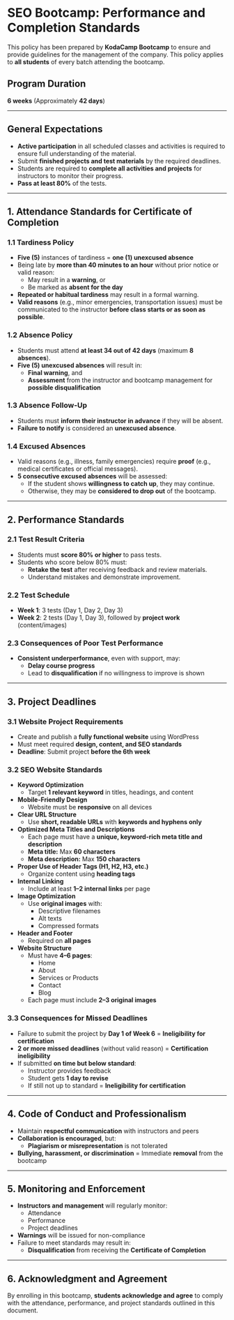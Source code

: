 # SEO Bootcamp: Performance and Completion Standards

This policy has been prepared by **KodaCamp Bootcamp** to ensure and provide guidelines for the management of the company. This policy applies to **all students** of every batch attending the bootcamp.

## Program Duration

**6 weeks** (Approximately **42 days**)

---

## General Expectations

- **Active participation** in all scheduled classes and activities is required to ensure full understanding of the material.
- Submit **finished projects and test materials** by the required deadlines.
- Students are required to **complete all activities and projects** for instructors to monitor their progress.
- **Pass at least 80%** of the tests.

---

## 1. Attendance Standards for Certificate of Completion

### 1.1 Tardiness Policy

- **Five (5)** instances of tardiness = **one (1) unexcused absence**
- Being late by **more than 40 minutes to an hour** without prior notice or valid reason:
  - May result in a **warning**, or
  - Be marked as **absent for the day**
- **Repeated or habitual tardiness** may result in a formal warning.
- **Valid reasons** (e.g., minor emergencies, transportation issues) must be communicated to the instructor **before class starts or as soon as possible**.

### 1.2 Absence Policy

- Students must attend **at least 34 out of 42 days** (maximum **8 absences**).
- **Five (5) unexcused absences** will result in:
  - **Final warning**, and
  - **Assessment** from the instructor and bootcamp management for **possible disqualification**

### 1.3 Absence Follow-Up

- Students must **inform their instructor in advance** if they will be absent.
- **Failure to notify** is considered an **unexcused absence**.

### 1.4 Excused Absences

- Valid reasons (e.g., illness, family emergencies) require **proof** (e.g., medical certificates or official messages).
- **5 consecutive excused absences** will be assessed:
  - If the student shows **willingness to catch up**, they may continue.
  - Otherwise, they may be **considered to drop out** of the bootcamp.

---

## 2. Performance Standards

### 2.1 Test Result Criteria

- Students must **score 80% or higher** to pass tests.
- Students who score below 80% must:
  - **Retake the test** after receiving feedback and review materials.
  - Understand mistakes and demonstrate improvement.

### 2.2 Test Schedule

- **Week 1**: 3 tests (Day 1, Day 2, Day 3)
- **Week 2**: 2 tests (Day 1, Day 3), followed by **project work** (content/images)

### 2.3 Consequences of Poor Test Performance

- **Consistent underperformance**, even with support, may:
  - **Delay course progress**
  - Lead to **disqualification** if no willingness to improve is shown

---

## 3. Project Deadlines

### 3.1 Website Project Requirements

- Create and publish a **fully functional website** using WordPress
- Must meet required **design, content, and SEO standards**
- **Deadline**: Submit project **before the 6th week**

### 3.2 SEO Website Standards

- **Keyword Optimization**  
  - Target **1 relevant keyword** in titles, headings, and content
- **Mobile-Friendly Design**  
  - Website must be **responsive** on all devices
- **Clear URL Structure**  
  - Use **short, readable URLs** with **keywords and hyphens only**
- **Optimized Meta Titles and Descriptions**  
  - Each page must have a **unique, keyword-rich meta title and description**  
  - **Meta title:** Max **60 characters**  
  - **Meta description:** Max **150 characters**
- **Proper Use of Header Tags (H1, H2, H3, etc.)**  
  - Organize content using **heading tags**
- **Internal Linking**  
  - Include at least **1–2 internal links** per page
- **Image Optimization**  
  - Use **original images** with:
    - Descriptive filenames
    - Alt texts
    - Compressed formats
- **Header and Footer**  
  - Required on **all pages**
- **Website Structure**  
  - Must have **4–6 pages**:  
    - Home  
    - About  
    - Services or Products  
    - Contact  
    - Blog  
  - Each page must include **2–3 original images**

### 3.3 Consequences for Missed Deadlines

- Failure to submit the project by **Day 1 of Week 6** = **Ineligibility for certification**
- **2 or more missed deadlines** (without valid reason) = **Certification ineligibility**
- If submitted **on time but below standard**:
  - Instructor provides feedback
  - Student gets **1 day to revise**
  - If still not up to standard = **Ineligibility for certification**

---

## 4. Code of Conduct and Professionalism

- Maintain **respectful communication** with instructors and peers
- **Collaboration is encouraged**, but:
  - **Plagiarism or misrepresentation** is not tolerated
- **Bullying, harassment, or discrimination** = Immediate **removal** from the bootcamp

---

## 5. Monitoring and Enforcement

- **Instructors and management** will regularly monitor:
  - Attendance
  - Performance
  - Project deadlines
- **Warnings** will be issued for non-compliance
- Failure to meet standards may result in:
  - **Disqualification** from receiving the **Certificate of Completion**

---

## 6. Acknowledgment and Agreement

By enrolling in this bootcamp, **students acknowledge and agree** to comply with the attendance, performance, and project standards outlined in this document. 